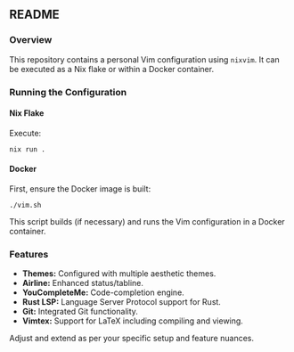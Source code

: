 ## README

### Overview
This repository contains a personal Vim configuration using `nixvim`. It can be executed as a Nix flake or within a Docker container.

### Running the Configuration

#### Nix Flake
Execute:
```
nix run .
```

#### Docker
First, ensure the Docker image is built:
```
./vim.sh
```
This script builds (if necessary) and runs the Vim configuration in a Docker container.

### Features

- **Themes:** Configured with multiple aesthetic themes.
- **Airline:** Enhanced status/tabline.
- **YouCompleteMe:** Code-completion engine.
- **Rust LSP:** Language Server Protocol support for Rust.
- **Git:** Integrated Git functionality.
- **Vimtex:** Support for LaTeX including compiling and viewing.

Adjust and extend as per your specific setup and feature nuances.
